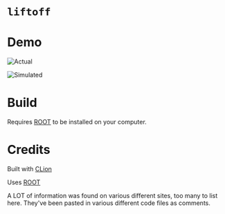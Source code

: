 # `liftoff`

# Demo

![Actual](https://i.imgur.com/7sUrkld.png)

![Simulated](https://i.imgur.com/zOQQ6TC.png)

# Build

Requires [ROOT](https://root.cern.ch/) to be installed on
your computer.

# Credits

Built with [CLion](https://www.jetbrains.com/clion/)

Uses [ROOT](https://root.cern.ch/)

A LOT of information was found on various different sites,
too many to list here. They've been pasted in various
different code files as comments.

